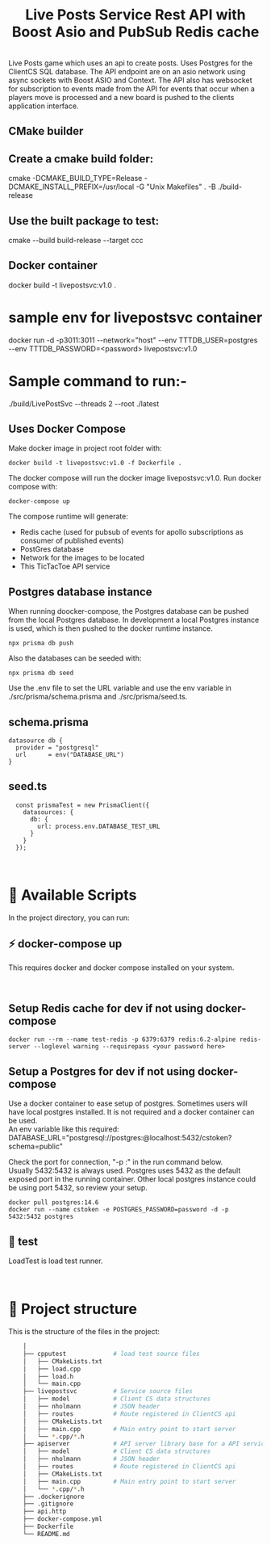 <h1 align="center">Live Posts Service Rest API with Boost Asio and PubSub Redis cache</h1>

<br />
Live Posts game which uses an api to create posts.
Uses Postgres for the ClientCS SQL database.
The API endpoint are on an asio network using async sockets with Boost ASIO and Context.
The API also has websocket for subscription to events made from the API for events that occur
when a players move is processed and a new board is pushed to the clients application interface.

<br/>

## CMake builder

## Create a cmake build folder:

cmake -DCMAKE_BUILD_TYPE=Release -DCMAKE_INSTALL_PREFIX=/usr/local -G "Unix Makefiles" . -B ./build-release

## Use the built package to test:

cmake --build build-release --target ccc

## Docker container

docker build -t livepostsvc:v1.0 .

# sample env for livepostsvc container

docker run -d -p3011:3011 --network="host" --env TTTDB_USER=postgres --env TTTDB_PASSWORD=&lt;password&gt; livepostsvc:v1.0

# Sample command to run:-

./build/LivePostSvc --threads 2 --root ./latest

## Uses Docker Compose

Make docker image in project root folder with:

```
docker build -t livepostsvc:v1.0 -f Dockerfile .
```

The docker compose will run the docker image livepostsvc:v1.0.
Run docker compose with:

```
docker-compose up
```

The compose runtime will generate:

- Redis cache (used for pubsub of events for apollo subscriptions as consumer of published events)
- PostGres database
- Network for the images to be located
- This TicTacToe API service

## Postgres database instance

When running doocker-compose, the Postgres database can be pushed from the local Postgres database.
In development a local Postgres instance is used, which is then pushed to the docker runtime instance.

```
npx prisma db push
```

Also the databases can be seeded with:

```
npx prisma db seed
```

Use the .env file to set the URL variable and use the env variable in ./src/prisma/schema.prisma and ./src/prisma/seed.ts.

## schema.prisma

```
datasource db {
  provider = "postgresql"
  url      = env("DATABASE_URL")
}

```

## seed.ts

```
  const prismaTest = new PrismaClient({
    datasources: {
      db: {
        url: process.env.DATABASE_TEST_URL
      }
    }
  });
```

<br />

# 🚀 Available Scripts

In the project directory, you can run:
<br />

## ⚡️ docker-compose up

This requires docker and docker compose installed on your system.

<br />

## Setup Redis cache for dev if not using docker-compose

```
docker run --rm --name test-redis -p 6379:6379 redis:6.2-alpine redis-server --loglevel warning --requirepass <your password here>
```

## Setup a Postgres for dev if not using docker-compose

Use a docker container to ease setup of postgres.
Sometimes users will have local postgres installed. It is not required and a docker container can be used.\
An env variable like this required: DATABASE_URL="postgresql://postgres:<password>@localhost:5432/cstoken?schema=public"

Check the port for connection, "-p <local port>:<image instance exposed port>" in the run command below.\
Usually 5432:5432 is always used. Postgres uses 5432 as the default exposed port in the running container.
Other local postgres instance could be using port 5432, so review your setup.

```
docker pull postgres:14.6
docker run --name cstoken -e POSTGRES_PASSWORD=password -d -p 5432:5432 postgres
```

## 🧪 test

LoadTest is load test runner.

<br />

# 🧬 Project structure

This is the structure of the files in the project:

```sh
    │
    ├── cpputest             # load test source files
    │   ├── CMakeLists.txt
    │   ├── load.cpp
    │   ├── load.h
    │   └── main.cpp
    ├── livepostsvc          # Service source files
    │   ├── model            # Client CS data structures
    │   ├── nholmann         # JSON header
    │   ├── routes           # Route registered in ClientCS api
    │   ├── CMakeLists.txt
    │   ├── main.cpp         # Main entry point to start server
    │   └── *.cpp/*.h
    ├── apiserver            # API server library base for a API service
    │   ├── model            # Client CS data structures
    │   ├── nholmann         # JSON header
    │   ├── routes           # Route registered in ClientCS api
    │   ├── CMakeLists.txt
    │   ├── main.cpp         # Main entry point to start server
    │   └── *.cpp/*.h
    ├── .dockerignore
    ├── .gitignore
    ├── api.http
    ├── docker-compose.yml
    ├── Dockerfile
    └── README.md
```

